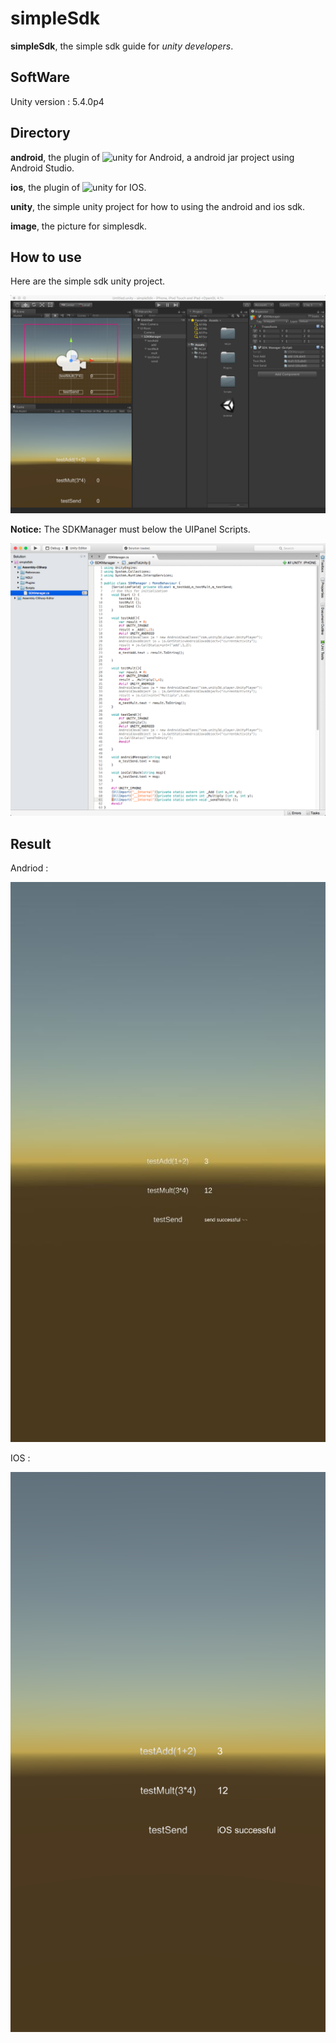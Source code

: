 # simpleSdk

**simpleSdk**, the simple sdk guide for *unity developers*.

## SoftWare

Unity version : 5.4.0p4


## Directory

**android**, the plugin of ![unity for Android](https://github.com/onelei/AndroidPluginForUnity), a android jar project using Android Studio.   

**ios**, the plugin of ![unity for IOS](https://github.com/onelei/IosPluginForUnity).

**unity**, the simple unity project for how to using the android and ios sdk.

**image**, the picture for simplesdk.
 
## How to use

Here are the simple sdk unity project.

![unity icon](./image/unity.png)

**Notice:**  The SDKManager must below the UIPanel Scripts.

![android icon](./image/script.png)


## Result

Andriod :

![android icon](./image/android.jpg)

IOS :

![ios icon](./image/ios.PNG)
